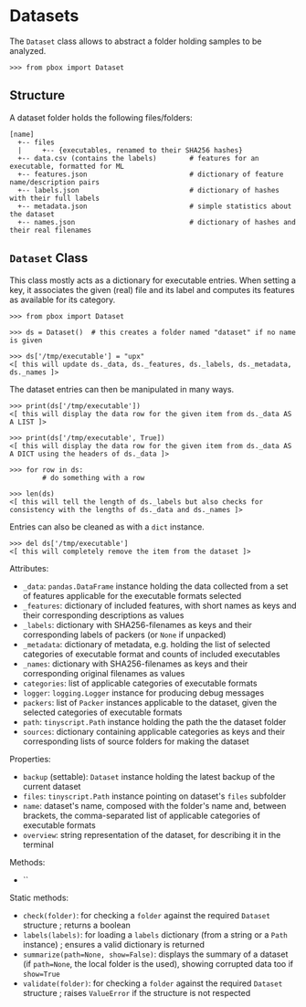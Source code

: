 # Datasets

The `Dataset` class allows to abstract a folder holding samples to be analyzed.

```session
>>> from pbox import Dataset
```

## Structure

A dataset folder holds the following files/folders:

```
[name]
  +-- files
  |     +-- {executables, renamed to their SHA256 hashes}
  +-- data.csv (contains the labels)        # features for an executable, formatted for ML
  +-- features.json                         # dictionary of feature name/description pairs
  +-- labels.json                           # dictionary of hashes with their full labels
  +-- metadata.json                         # simple statistics about the dataset
  +-- names.json                            # dictionary of hashes and their real filenames
```

## `Dataset` Class

This class mostly acts as a dictionary for executable entries. When setting a key, it associates the given (real) file and its label and computes its features as available for its category.

```session
>>> from pbox import Dataset

>>> ds = Dataset()  # this creates a folder named "dataset" if no name is given

>>> ds['/tmp/executable'] = "upx"
<[ this will update ds._data, ds._features, ds._labels, ds._metadata, ds._names ]>
```

The dataset entries can then be manipulated in many ways.

```session
>>> print(ds['/tmp/executable'])
<[ this will display the data row for the given item from ds._data AS A LIST ]>

>>> print(ds['/tmp/executable', True])
<[ this will display the data row for the given item from ds._data AS A DICT using the headers of ds._data ]>

>>> for row in ds:
        # do something with a row

>>> len(ds)
<[ this will tell the length of ds._labels but also checks for consistency with the lengths of ds._data and ds._names ]>
```

Entries can also be cleaned as with a `dict` instance.

```session
>>> del ds['/tmp/executable']
<[ this will completely remove the item from the dataset ]>
```

Attributes:
- `_data`: `pandas.DataFrame` instance holding the data collected from a set of features applicable for the executable formats selected
- `_features`: dictionary of included features, with short names as keys and their corresponding descriptions as values
- `_labels`: dictionary with SHA256-filenames as keys and their corresponding labels of packers (or `None` if unpacked)
- `_metadata`: dictionary of metadata, e.g. holding the list of selected categories of executable format and counts of included executables
- `_names`: dictionary with SHA256-filenames as keys and their corresponding original filenames as values
- `categories`: list of applicable categories of executable formats
- `logger`: `logging.Logger` instance for producing debug messages
- `packers`: list of `Packer` instances applicable to the dataset, given the selected categories of executable formats
- `path`: `tinyscript.Path` instance holding the path the the dataset folder
- `sources`: dictionary containing applicable categories as keys and their corresponding lists of source folders for making the dataset

Properties:
- `backup` (settable): `Dataset` instance holding the latest backup of the current dataset
- `files`: `tinyscript.Path` instance pointing on dataset's `files` subfolder
- `name`: dataset's name, composed with the folder's name and, between brackets, the comma-separated list of applicable categories of executable formats
- `overview`: string representation of the dataset, for describing it in the terminal

Methods:
- ``

Static methods:
- `check(folder)`: for checking a `folder` against the required `Dataset` structure ; returns a boolean
- `labels(labels)`: for loading a `labels` dictionary (from a string or a `Path` instance) ; ensures a valid dictionary is returned
- `summarize(path=None, show=False)`: displays the summary of a dataset (if `path=None`, the local folder is the used), showing corrupted data too if `show=True`
- `validate(folder)`: for checking a `folder` against the required `Dataset` structure ; raises `ValueError` if the structure is not respected

